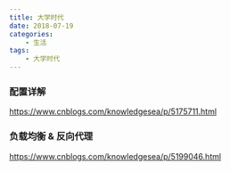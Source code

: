 ```yaml
---
title: 大学时代
date: 2018-07-19
categories:
    - 生活
tags:
    - 大学时代
---
```

### 配置详解
https://www.cnblogs.com/knowledgesea/p/5175711.html

### 负载均衡 & 反向代理
https://www.cnblogs.com/knowledgesea/p/5199046.html

<!-- more -->